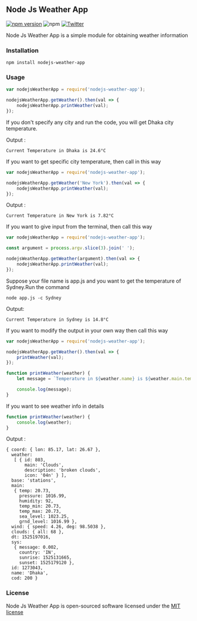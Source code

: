 ## Node Js Weather App

[![npm version](https://badge.fury.io/js/nodejs-weather-app.svg)](https://badge.fury.io/js/nodejs-weather-app) ![npm](https://img.shields.io/npm/l/express.svg) [![Twitter](https://img.shields.io/twitter/url/https/github.com/nahidulhasan/nodejs-weather-app.svg?style=social)](https://twitter.com/intent/tweet?text=Wow:&url=https%3A%2F%2Fgithub.com%2Fnahidulhasan%2Fnodejs-weather-app)

Node Js Weather App is a simple module for obtaining weather information

### Installation

```
npm install nodejs-weather-app
```

### Usage

```js
var nodejsWeatherApp = require('nodejs-weather-app');

nodejsWeatherApp.getWeather().then(val => {
	nodejsWeatherApp.printWeather(val);
});
```

If you don't specify any city and run the code, you will get Dhaka city temperature.

Output :

```
Current Temperature in Dhaka is 24.6°C
```

If you want to get specific city temperature, then call in this way

```js
var nodejsWeatherApp = require('nodejs-weather-app');

nodejsWeatherApp.getWeather('New York').then(val => {
	nodejsWeatherApp.printWeather(val);
});
```

Output :

```
Current Temperature in New York is 7.82°C
```

If you want to give input from the terminal, then call this way

```js
var nodejsWeatherApp = require('nodejs-weather-app');

const argument = process.argv.slice(3).join(' ');

nodejsWeatherApp.getWeather(argument).then(val => {
	nodejsWeatherApp.printWeather(val);
});
```

Suppose your file name is app.js and you want to get the temperature of Sydney.Run the command

```
node app.js -c Sydney
```

Output:

```
Current Temperature in Sydney is 14.8°C
```

If you want to modify the output in your own way then call this way

```js
var nodejsWeatherApp = require('nodejs-weather-app');

nodejsWeatherApp.getWeather().then(val => {
	printWeather(val);
});

function printWeather(weather) {
	let message = `Temperature in ${weather.name} is ${weather.main.temp}°C`;

	console.log(message);
}
```

If you want to see weather info in details

```js
function printWeather(weather) {
	console.log(weather);
}
```

Output :

```
{ coord: { lon: 85.17, lat: 26.67 },
  weather:
   [ { id: 803,
       main: 'Clouds',
       description: 'broken clouds',
       icon: '04n' } ],
  base: 'stations',
  main:
   { temp: 20.73,
     pressure: 1016.99,
     humidity: 92,
     temp_min: 20.73,
     temp_max: 20.73,
     sea_level: 1023.25,
     grnd_level: 1016.99 },
  wind: { speed: 4.26, deg: 98.5038 },
  clouds: { all: 68 },
  dt: 1525197016,
  sys:
   { message: 0.002,
     country: 'IN',
     sunrise: 1525131665,
     sunset: 1525179120 },
  id: 1273043,
  name: 'Dhaka',
  cod: 200 }
```

### License

Node Js Weather App is open-sourced software licensed under the [MIT license](http://opensource.org/licenses/MIT)

